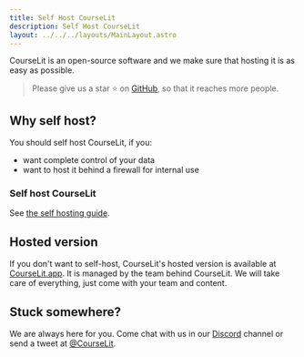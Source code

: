 ```yaml
---
title: Self Host CourseLit
description: Self Host CourseLit
layout: ../../../layouts/MainLayout.astro
---
```


CourseLit is an open-source software and we make sure that hosting it is as easy as possible.

> ️Please give us a star ⭐️ on [GitHub](https://github.com/codelitdev/courselit), so that it reaches more people.

## Why self host?

You should self host CourseLit, if you:

-   want complete control of your data
-   want to host it behind a firewall for internal use

### Self host CourseLit

See [the self hosting guide](/en/self-hosting/self-host).

## Hosted version

If you don't want to self-host, CourseLit's hosted version is available at [CourseLit.app](https://courselit.app). It is managed by the team behind CourseLit. We will take care of everything, just come with your team and content.

## Stuck somewhere?

We are always here for you. Come chat with us in our <a href="https://discord.com/invite/GR4bQsN" target="_blank">Discord</a> channel or send a tweet at <a href="https://twitter.com/courselit" target="_blank">@CourseLit</a>.
